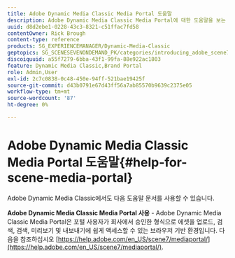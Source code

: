 ```yaml
---
title: Adobe Dynamic Media Classic Media Portal 도움말
description: Adobe Dynamic Media Classic Media Portal에 대한 도움말을 보는 방법을 알아봅니다.
uuid: d8d2ebe1-0228-43c3-8321-c51ffac7fd58
contentOwner: Rick Brough
content-type: reference
products: SG_EXPERIENCEMANAGER/Dynamic-Media-Classic
geptopics: SG_SCENESEVENONDEMAND_PK/categories/introducing_adobe_scene7
discoiquuid: a55f7279-6bba-43f1-99fa-88e922ac1803
feature: Dynamic Media Classic,Brand Portal
role: Admin,User
exl-id: 2c7c0838-0c48-450e-94ff-521bae19425f
source-git-commit: d43b0791e67d43ff56a7ab85570b9639c2375e05
workflow-type: tm+mt
source-wordcount: '87'
ht-degree: 0%

---
```


# Adobe Dynamic Media Classic Media Portal 도움말{#help-for-scene-media-portal}

Adobe Dynamic Media Classic에서도 다음 도움말 문서를 사용할 수 있습니다.

**Adobe Dynamic Media Classic Media Portal 사용** - Adobe Dynamic Media Classic Media Portal은 포털 사용자가 회사에서 승인한 형식으로 에셋을 업로드, 검색, 검색, 미리보기 및 내보내기에 쉽게 액세스할 수 있는 브라우저 기반 환경입니다. 다음을 참조하십시오 [https://help.adobe.com/en_US/scene7/mediaportal/](https://help.adobe.com/en_US/scene7/mediaportal/).

<!-- Is this topic still needed? -rb 04/22/21
 used to point to www.adobe.com/go/learn_sc7_mediaportalusing_en and http://help.adobe.com/en_US/scene7/mediaportal/-->